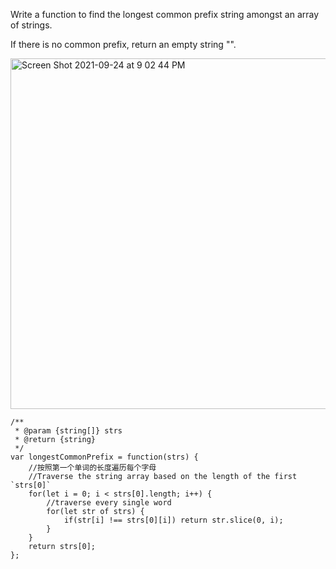 Write a function to find the longest common prefix string amongst an array of strings.

If there is no common prefix, return an empty string "".


<img width="561" alt="Screen Shot 2021-09-24 at 9 02 44 PM" src="https://user-images.githubusercontent.com/37787994/134757223-80983f82-3ee3-4b29-8e38-2377b7cf3929.png">


```JS
/**
 * @param {string[]} strs
 * @return {string}
 */
var longestCommonPrefix = function(strs) {
    //按照第一个单词的长度遍历每个字母
    //Traverse the string array based on the length of the first `strs[0]`
    for(let i = 0; i < strs[0].length; i++) {
        //traverse every single word
        for(let str of strs) { 
            if(str[i] !== strs[0][i]) return str.slice(0, i);
        }
    }
    return strs[0];
};
``` 
